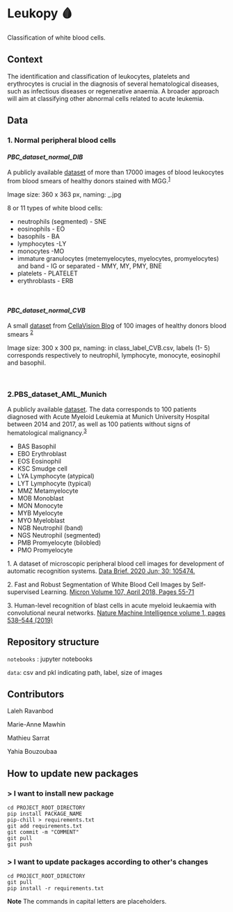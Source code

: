 # Leukopy 🩸

Classification of white blood cells.

## Context
The identification and classification of leukocytes, platelets and erythrocytes is crucial in the diagnosis of several hematological diseases, such as infectious diseases or regenerative anaemia.
A broader approach will aim at classifying other abnormal cells related to acute leukemia.

## Data

### 1. Normal peripheral blood cells

#### *PBC_dataset_normal_DIB*

A publicly available [dataset](https://data.mendeley.com/datasets/snkd93bnjr/draft?a=d9582c71-9af0-4e59-9062-df30df05a121) of more than 17000 images of blood leukocytes from blood smears of healthy donors stained with MGG.<sup>[1](#footnote1)</sup>

Image size: 360 x 363 px, naming: <label>_<anonymised id>.jpg

8 or 11 types of white blood cells:
- neutrophils (segmented) - SNE
- eosinophils - EO
- basophils - BA
- lymphocytes -LY
- monocytes -MO
- immature granulocytes (metemyelocytes, myelocytes, promyelocytes) and band - IG or separated - MMY, MY, PMY, BNE
- platelets - PLATELET
- erythroblasts - ERB
<br />
 
#### *PBC_dataset_normal_CVB*
A small [dataset](https://data.mendeley.com/datasets/w7cvnmn4c5/1) from [CellaVision Blog](http://blog.cellavision.com/) of 100 images of healthy donors blood smears <sup>[2](#footnote1)</sup>

Image size: 300 x 300 px, naming: in class_label_CVB.csv, labels (1- 5) corresponds respectively to neutrophil, lymphocyte, monocyte, eosinophil and basophil.
 
<br />

### 2.PBS_dataset_AML_Munich

A publicly available [dataset](https://wiki.cancerimagingarchive.net/pages/viewpage.action?pageId=61080958). The data corresponds to 100 patients diagnosed with Acute Myeloid Leukemia at Munich University Hospital between 2014 and 2017, as well as 100 patients without signs of hematological malignancy.<sup>[3](#footnote1)</sup>
- BAS Basophil
- EBO Erythroblast
- EOS Eosinophil
- KSC Smudge cell
- LYA Lymphocyte (atypical)
- LYT Lymphocyte (typical)
- MMZ Metamyelocyte
- MOB Monoblast
- MON Monocyte
- MYB Myelocyte
- MYO Myeloblast
- NGB Neutrophil (band)
- NGS Neutrophil (segmented)
- PMB Promyelocyte (bilobled)
- PMO Promyelocyte

<a name="footnote1">1.</a> A dataset of microscopic peripheral blood cell images for development of automatic recognition systems. [Data Brief. 2020 Jun; 30: 105474.](https://www.ncbi.nlm.nih.gov/pmc/articles/PMC7182702/)

<a name="footnote1">2.</a> Fast and Robust Segmentation of White Blood Cell Images by Self-supervised Learning. [Micron
Volume 107, April 2018, Pages 55-71](https://doi.org/10.1016/j.micron.2018.01.010)

<a name="footnote1">3.</a> Human-level recognition of blast cells in acute myeloid leukaemia with convolutional neural networks. [Nature Machine Intelligence volume 1, pages 538–544 (2019)](https://www.nature.com/articles/s42256-019-0101-9)


## Repository structure


```notebooks``` : jupyter notebooks  

```data```: csv and pkl indicating path, label, size of images

## Contributors

Laleh Ravanbod

Marie-Anne Mawhin

Mathieu Sarrat

Yahia Bouzoubaa
 
## How to update new packages

### > I want to install new package

```
cd PROJECT_ROOT_DIRECTORY
pip install PACKAGE_NAME
pip-chill > requirements.txt
git add requirements.txt
git commit -m "COMMENT"
git pull
git push
```
### > I want to update packages according to other's changes
```
cd PROJECT_ROOT_DIRECTORY
git pull
pip install -r requirements.txt
```
**Note** The commands in capital letters are placeholders.
